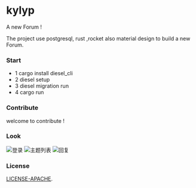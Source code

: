 # kylyp

A new Forum !

The project use postgresql, rust ,rocket also material design to build a new Forum.

### Start
- 1  cargo install diesel_cli
- 2 diesel setup
- 3  diesel migration run
- 4  cargo run
 

### Contribute
 
welcome to contribute !

### Look
![登录](https://raw.githubusercontent.com/mcux/kylyp/master/public/2017-07-28%2018-42-35%E5%B1%8F%E5%B9%95%E6%88%AA%E5%9B%BE.png)
![主题列表](https://raw.githubusercontent.com/mcux/kylyp/master/public/2017-07-24%2010-52-08%E5%B1%8F%E5%B9%95%E6%88%AA%E5%9B%BE.png)
![回复](https://raw.githubusercontent.com/mcux/kylyp/master/public/2017-07-28%2000-35-32%E5%B1%8F%E5%B9%95%E6%88%AA%E5%9B%BE.png)


### License

[LICENSE-APACHE](https://github.com/mcux/kylyp/blob/master/LICENSE).
